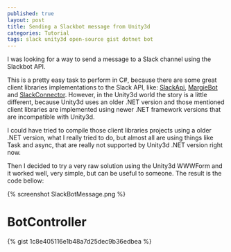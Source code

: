```yaml
---
published: true
layout: post
title: Sending a Slackbot message from Unity3d
categories: Tutorial
tags: slack unity3d open-source gist dotnet bot
---
```


I was looking for a way to send a message to a Slack channel using the Slackbot API. 

This is a pretty easy task to perform in C#, because there are some great client libraries implementations to the Slack API, like: [SlackApi](https://github.com/Inumedia/SlackAPI), [MargieBot](https://github.com/jammerware/margiebot) and [SlackConnector](https://github.com/noobot/SlackConnector). However, in the Unity3d world the story is a little different, because Unity3d uses an older .NET version and those mentioned client libraries are implemented using newer .NET framework versions that are incompatible with Unity3d.

I could have tried to compile those client libraries projects using a older .NET version, what I really tried to do, but almost all are using things like Task and async, that are really not supported by Unity3d .NET version right now.

Then I decided to try a very raw solution using the Unity3d WWWForm and it worked well, very simple, but can be useful to someone. The result is the code bellow:


{% screenshot SlackBotMessage.png %}

BotController
======

{% gist 1c8e405116e1b48a7d25dec9b36edbea %}

